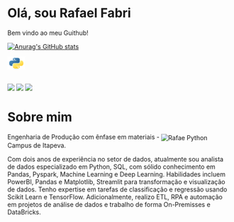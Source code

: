 # Olá, sou Rafael Fabri
 Bem vindo ao meu Guithub!

[![Anurag's GitHub stats](https://github-readme-stats.vercel.app/api?username=rafaelfabri&theme=radical)](https://github.com/rafaelfabri/github-readme-stats)  

<img align="center" alt="Rafael Python" height="30" width="40" src="https://raw.githubusercontent.com/devicons/devicon/master/icons/python/python-original.svg"> 


<div style="display: inline_block"><br>
  
 <a href="https://www.linkedin.com/in/rafael-fabri-chimidt/" target="_blank"><img src="https://img.shields.io/badge/-LinkedIn-%230077B5?style=for-the-badge&logo=linkedin&logoColor=white" target="_blank"></a> 
<a href="https://rafael-fabri-chimidt.medium.com/" target="_blank"><img src="https://img.shields.io/badge/Medium-12100E?style=for-the-badge&logo=medium&logoColor=white" target="_blank"></a> 
 <a href="https://www.instagram.com/rafafabric/?hl=pt-br" target="_blank"><img src="https://img.shields.io/badge/-Instagram-%23E4405F?style=for-the-badge&logo=instagram&logoColor=white" target="_blank"></a>
</div>
  


# Sobre mim
Engenharia de Produção com ênfase em materiais - <img align="center" alt="Rafae Python" height="50" width="60" src="https://upload.wikimedia.org/wikipedia/commons/0/0a/Logo_Unesp.svg"> Campus de Itapeva.

Com dois anos de experiência no setor de dados, atualmente sou analista de dados especializado em Python, SQL, com sólido conhecimento em Pandas, Pyspark, Machine Learning e Deep Learning. Habilidades incluem PowerBI, Pandas e Matplotlib, Streamlit para transformação e visualização de dados. Tenho expertise em tarefas de classificação e regressão usando Scikit Learn e TensorFlow. Adicionalmente, realizo ETL, RPA e automação em projetos de análise de dados e trabalho de forma On-Premisses e DataBricks.

